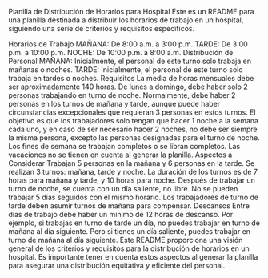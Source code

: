 
Planilla de Distribución de Horarios para Hospital
Este es un README para una planilla destinada a distribuir los horarios de trabajo en un hospital, siguiendo una serie de criterios y requisitos específicos.

Horarios de Trabajo
MAÑANA: De 8:00 a.m. a 3:00 p.m.
TARDE: De 3:00 p.m. a 10:00 p.m.
NOCHE: De 10:00 p.m. a 8:00 a.m.
Distribución de Personal
MAÑANA: Inicialmente, el personal de este turno solo trabaja en mañanas o noches.
TARDE: Inicialmente, el personal de este turno solo trabaja en tardes o noches.
Requisitos
La media de horas mensuales debe ser aproximadamente 140 horas.
De lunes a domingo, debe haber solo 2 personas trabajando en turno de noche.
Normalmente, debe haber 2 personas en los turnos de mañana y tarde, aunque puede haber circunstancias excepcionales que requieran 3 personas en estos turnos.
El objetivo es que los trabajadores solo tengan que hacer 1 noche a la semana cada uno, y en caso de ser necesario hacer 2 noches, no debe ser siempre la misma persona, excepto las personas designadas para el turno de noche.
Los fines de semana se trabajan completos o se libran completos.
Las vacaciones no se tienen en cuenta al generar la planilla.
Aspectos a Considerar
Trabajan 5 personas en la mañana y 6 personas en la tarde.
Se realizan 3 turnos: mañana, tarde y noche.
La duración de los turnos es de 7 horas para mañana y tarde, y 10 horas para noche.
Después de trabajar un turno de noche, se cuenta con un día saliente, no libre.
No se pueden trabajar 5 días seguidos con el mismo horario.
Los trabajadores de turno de tarde deben asumir turnos de mañana para compensar.
Descansos
Entre días de trabajo debe haber un mínimo de 12 horas de descanso.
Por ejemplo, si trabajas en turno de tarde un día, no puedes trabajar en turno de mañana al día siguiente. Pero si tienes un día saliente, puedes trabajar en turno de mañana al día siguiente.
Este README proporciona una visión general de los criterios y requisitos para la distribución de horarios en un hospital. Es importante tener en cuenta estos aspectos al generar la planilla para asegurar una distribución equitativa y eficiente del personal.
